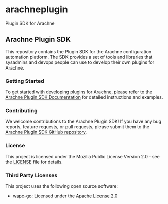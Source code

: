 # arachneplugin
Plugin SDK for Arachne
## Arachne Plugin SDK

This repository contains the Plugin SDK for the Arachne configuration automation platform. The SDK provides a set of tools and libraries that sysadmins and devops people can use to develop their own plugins for Arachne.

### Getting Started

To get started with developing plugins for Arachne, please refer to the [Arachne Plugin SDK Documentation](https://arachne-plugin-sdk-docs.example.com) for detailed instructions and examples.

### Contributing

We welcome contributions to the Arachne Plugin SDK! If you have any bug reports, feature requests, or pull requests, please submit them to the [Arachne Plugin SDK GitHub repository](https://github.com/arachne-plugin-sdk).

### License

This project is licensed under the Mozilla Public License Version 2.0 - see the [LICENSE](LICENSE) file for details.

### Third Party Licenses

This project uses the following open source software:

- [wapc-go](https://github.com/wapc/wapc-go): Licensed under the [Apache License 2.0](https://github.com/wapc/wapc-go/blob/master/LICENSE.txt)

